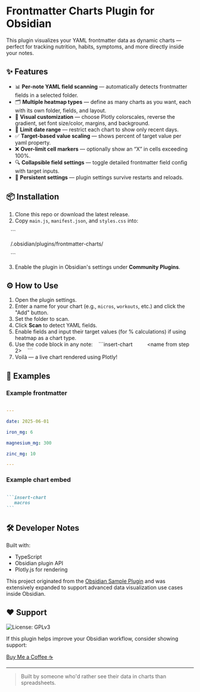 # Frontmatter Charts Plugin for Obsidian

This plugin visualizes your YAML frontmatter data as dynamic charts — perfect for tracking nutrition, habits, symptoms, and more directly inside your notes.

## ✨ Features

- 📊 **Per-note YAML field scanning** — automatically detects frontmatter fields in a selected folder.
- 🗂️ **Multiple heatmap types** — define as many charts as you want, each with its own folder, fields, and layout.
- 🎨 **Visual customization** — choose Plotly colorscales, reverse the gradient, set font size/color, margins, and background.
- 📆 **Limit date range** — restrict each chart to show only recent days.
- ✅ **Target-based value scaling** — shows percent of target value per yaml property.
- ❌ **Over-limit cell markers** — optionally show an “X” in cells exceeding 100%.
- 🔍 **Collapsible field settings** — toggle detailed frontmatter field config with target inputs.
- 💾 **Persistent settings** — plugin settings survive restarts and reloads.

## 📦 Installation

1. Clone this repo or download the latest release.
2. Copy `main.js`, `manifest.json`, and `styles.css` into:

   ```

   <your-vault>/.obsidian/plugins/frontmatter-charts/

   ```

3. Enable the plugin in Obsidian's settings under **Community Plugins**.

## ⚙️ How to Use

  
1. Open the plugin settings.
2. Enter a name for your chart (e.g., `micros`, `workouts`, etc.) and click the "Add" button.
3. Set the folder to scan.
4. Click **Scan** to detect YAML fields.
5. Enable fields and input their target values (for % calculations) if using heatmap as a chart type.
6. Use the code block in any note:
   \`\`\`insert-chart
         <name from step 2>
   \`\`\`
7. Voilà — a live chart rendered using Plotly!
## 🧪 Examples

### Example frontmatter

```yaml

---

date: 2025-06-01

iron_mg: 6

magnesium_mg: 300

zinc_mg: 10

---

```

### Example chart embed

````markdown

```insert-chart
   macros
```

````
## 🛠️ Developer Notes

Built with:

- TypeScript
- Obsidian plugin API
- Plotly.js for rendering

This project originated from the [Obsidian Sample Plugin](https://github.com/obsidianmd/obsidian-sample-plugin) and was extensively expanded to support advanced data visualization use cases inside Obsidian.
## ❤️ Support

![License: GPLv3](https://img.shields.io/badge/License-GPLv3-blue.svg)

If this plugin helps improve your Obsidian workflow, consider showing support:

[Buy Me a Coffee ☕](https://buymeacoffee.com/scottua)

---

> Built by someone who'd rather see their data in charts than spreadsheets.